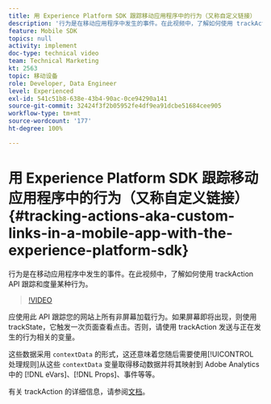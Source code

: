 ```yaml
---
title: 用 Experience Platform SDK 跟踪移动应用程序中的行为（又称自定义链接）
description: '行为是在移动应用程序中发生的事件。在此视频中，了解如何使用 trackAction API 跟踪和度量某种行为。 '
feature: Mobile SDK
topics: null
activity: implement
doc-type: technical video
team: Technical Marketing
kt: 2563
topic: 移动设备
role: Developer, Data Engineer
level: Experienced
exl-id: 541c51b8-638e-43b4-90ac-0ce94290a141
source-git-commit: 32424f3f2b05952fe4df9ea91dcbe51684cee905
workflow-type: tm+mt
source-wordcount: '177'
ht-degree: 100%

---
```


# 用 Experience Platform SDK 跟踪移动应用程序中的行为（又称自定义链接） {#tracking-actions-aka-custom-links-in-a-mobile-app-with-the-experience-platform-sdk}

行为是在移动应用程序中发生的事件。在此视频中，了解如何使用 trackAction API 跟踪和度量某种行为。

>[!VIDEO](https://video.tv.adobe.com/v/26268/?quality=12)

应使用此 API 跟踪您的网站上所有非屏幕加载行为。如果屏幕即将出现，则使用 trackState，它触发一次页面查看点击。否则，请使用 trackAction 发送与正在发生的行为相关的变量。

这些数据采用 `contextData` 的形式，这还意味着您随后需要使用[!UICONTROL 处理规则]从这些 `contextData` 变量取得移动数据并将其映射到 Adobe Analytics 中的 [!DNL eVars]、[!DNL Props]、事件等等。

有关 trackAction 的详细信息，请参阅[文档](https://aep-sdks.gitbook.io/docs/using-mobile-extensions/mobile-core/configuration-reference/mobile-core-api-reference)。
